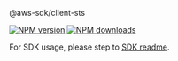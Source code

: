 @aws-sdk/client-sts

[![NPM version](https://img.shields.io/npm/v/@aws-sdk/client-sts/rc.svg)](https://www.npmjs.com/package/@aws-sdk/client-sts)
[![NPM downloads](https://img.shields.io/npm/dm/@aws-sdk/client-sts.svg)](https://www.npmjs.com/package/@aws-sdk/client-sts)

For SDK usage, please step to [SDK readme](https://github.com/aws/aws-sdk-js-v3).
